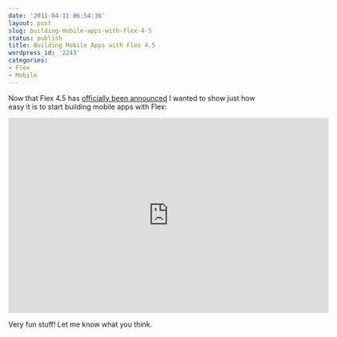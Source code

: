 ```yaml
---
date: '2011-04-11 06:54:36'
layout: post
slug: building-mobile-apps-with-flex-4-5
status: publish
title: Building Mobile Apps with Flex 4.5
wordpress_id: '2243'
categories:
- Flex
- Mobile
---
```


Now that Flex 4.5 has [officially been announced](http://www.adobe.com/products/flex/mobile/) I wanted to show just how easy it is to start building mobile apps with Flex:

<iframe title="YouTube video player" width="640" height="390" src="http://www.youtube.com/embed/RAjbzIYlKGo?rel=0&amp;hd=1" frameborder="0" allowfullscreen></iframe>


Very fun stuff!  Let me know what you think.
